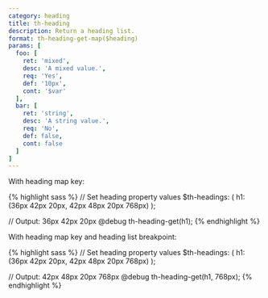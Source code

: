```yaml
---
category: heading
title: th-heading
description: Return a heading list.
format: th-heading-get-map($heading)
params: [
  foo: [
    ret: 'mixed',
    desc: 'A mixed value.',
    req: 'Yes',
    def: '10px',
    cont: '$var'
  ],
  bar: [
    ret: 'string',
    desc: 'A string value.',
    req: 'No',
    def: false,
    cont: false
  ]
]
---
```

With heading map key:

{% highlight sass %}
// Set heading property values
$th-headings: ( h1: (36px 42px 20px, 42px 48px 20px 768px) );

// Output: 36px 42px 20px
@debug th-heading-get(h1);
{% endhighlight %}

With heading map key and heading list breakpoint:

{% highlight sass %}
// Set heading property values
$th-headings: ( h1: (36px 42px 20px, 42px 48px 20px 768px) );

// Output: 42px 48px 20px 768px
@debug th-heading-get(h1, 768px); 
{% endhighlight %}